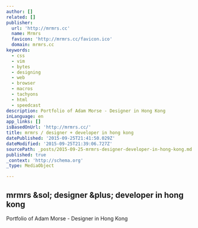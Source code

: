 ```yaml
---
author: []
related: []
publisher:
  url: 'http://mrmrs.cc'
  name: Mrmrs
  favicon: 'http://mrmrs.cc/favicon.ico'
  domain: mrmrs.cc
keywords:
  - css
  - vim
  - bytes
  - designing
  - web
  - browser
  - macros
  - tachyons
  - html
  - speedcast
description: Portfolio of Adam Morse - Designer in Hong Kong
inLanguage: en
app_links: []
isBasedOnUrl: 'http://mrmrs.cc/'
title: mrmrs / designer + developer in hong kong
datePublished: '2015-09-25T21:41:50.029Z'
dateModified: '2015-09-25T21:39:06.727Z'
sourcePath: _posts/2015-09-25-mrmrs-designer-developer-in-hong-kong.md
published: true
_context: 'http://schema.org'
_type: MediaObject

---
```

<article style=""><h1>mrmrs &amp;sol; designer &amp;plus; developer in hong kong</h1><p>Portfolio of Adam Morse - Designer in Hong Kong</p></article>